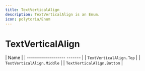 ```yaml
---
title: TextVerticalAlign
description: TextVerticalAlign is an Enum.
icon: polytoria/Enum
---
```


# TextVerticalAlign

| Name                       |
| -------------------      ------- |
| `TextVerticalAlign.Top`    |
| `TextVerticalAlign.Middle` |
| `TextVerticalAlign.Bottom` |
